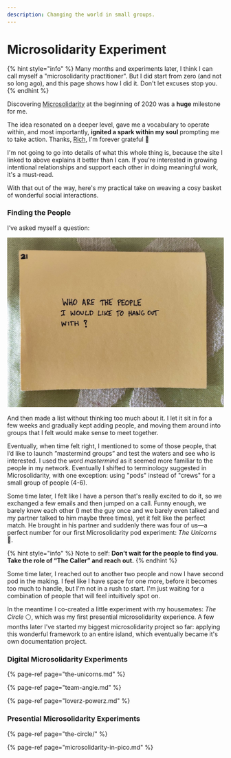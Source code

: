 ```yaml
---
description: Changing the world in small groups.
---
```


# Microsolidarity Experiment

{% hint style="info" %}
Many months and experiments later, I think I can call myself a "microsolidarity practitioner". But I did start from zero \(and not so long ago\), and this page shows how I did it. Don't let excuses stop you.
{% endhint %}

Discovering [Microsolidarity](https://microsolidarity.cc) at the beginning of 2020 was a **huge** milestone for me.

The idea resonated on a deeper level, gave me a vocabulary to operate within, and most importantly, **ignited a spark within my soul** prompting me to take action. Thanks, [Rich](http://richdecibels.com/), I'm forever grateful 🙏

I'm not going to go into details of what this whole thing is, because the site I linked to above explains it better than I can. If you're interested in growing intentional relationships and support each other in doing meaningful work, it's a must-read.

With that out of the way, here's my practical take on weaving a cosy basket of wonderful social interactions.

### Finding the People

I’ve asked myself a question:

![](../.gitbook/assets/img_2744.jpeg)

And then made a list without thinking too much about it. I let it sit in for a few weeks and gradually kept adding people, and moving them around into groups that I felt would make sense to meet together.

Eventually, when time felt right, I mentioned to some of those people, that I’d like to launch ”mastermind groups” and test the waters and see who is interested. I used the word _mastermind_ as it seemed more familiar to the people in my network. Eventually I shifted to terminology suggested in Microsolidarity, with one exception: using "pods" instead of "crews" for a small group of people \(4-6\).

Some time later, I felt like I have a person that's really excited to do it, so we exchanged a few emails and then jumped on a call. Funny enough, we barely knew each other \(I met the guy once and we barely even talked and my partner talked to him maybe three times\), yet it felt like the perfect match. He brought in his partner and suddenly there was four of us—a perfect number for our first Microsolidarity pod experiment: _The Unicorns_ 🦄.

{% hint style="info" %}
Note to self: **Don’t wait for the people to find you. Take the role of “The Caller” and reach out.** 
{% endhint %}

Some time later, I reached out to another two people and now I have second pod in the making. I feel like I have space for one more, before it becomes too much to handle, but I'm not in a rush to start. I'm just waiting for a combination of people that will feel intuitively spot on.

In the meantime I co-created a little experiment with my housemates: _The Circle_ ⚪️, which was my first presential microsolidarity experience. A few months later I've started my biggest microsolidarity project so far: applying this wonderful framework to an entire island, which eventually became it's own documentation project.

### Digital Microsolidarity Experiments

{% page-ref page="the-unicorns.md" %}

{% page-ref page="team-angie.md" %}

{% page-ref page="loverz-powerz.md" %}

### Presential Microsolidarity Experiments

{% page-ref page="the-circle/" %}

{% page-ref page="microsolidarity-in-pico.md" %}



